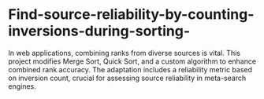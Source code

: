 # Find-source-reliability-by-counting-inversions-during-sorting-
In web applications, combining ranks from diverse sources is vital. This project modifies Merge Sort, Quick Sort, and a custom algorithm to enhance combined rank accuracy. The adaptation includes a reliability metric based on inversion count, crucial for assessing source reliability in meta-search engines.
